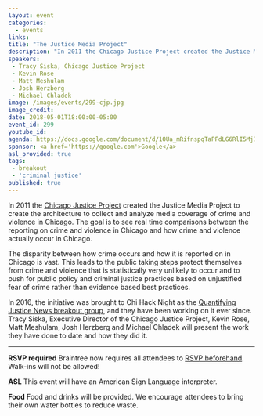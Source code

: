 ```yaml
---
layout: event
categories: 
  - events
links:
title: "The Justice Media Project"
description: "In 2011 the Chicago Justice Project created the Justice Media Project to create the architecture to collect and analyze media coverage of crime and violence in Chicago. The initiative was brought to Chi Hack Night as the Quantifying Justice News breakout group. Tracy Siska, Executive Director of the Chicago Justice Project, Kevin Rose, Matt Meshulam, Josh Herzberg and Michael Chladek will present the work they have done to date and how they did it."
speakers:
 - Tracy Siska, Chicago Justice Project
 - Kevin Rose
 - Matt Meshulam
 - Josh Herzberg
 - Michael Chladek
image: /images/events/299-cjp.jpg
image_credit: 
date: 2018-05-01T18:00:00-05:00
event_id: 299
youtube_id: 
agenda: https://docs.google.com/document/d/1OUa_mRifnspqTaPFdLG6RlI5Mj7llsIgT7z3SQ22LNM/edit#
sponsor: <a href='https://google.com'>Google</a>
asl_provided: true
tags: 
 - breakout
 - 'criminal justice'
published: true
---
```


In 2011 the [Chicago Justice Project](https://chicagojustice.org/) created the Justice Media Project to create the architecture to collect and analyze media coverage of crime and violence in Chicago. The goal is to see real time comparisons between the reporting on crime and violence in Chicago and how crime and violence actually occur in Chicago.

The disparity between how crime occurs and how it is reported on in Chicago is vast. This leads to the public taking steps protect themselves from crime and violence that is statistically very unlikely to occur and to push for public policy and criminal justice practices based on unjustified fear of crime rather than evidence based best practices.

In 2016, the initiative was brought to Chi Hack Night as the [Quantifying Justice News breakout group](https://github.com/chihacknight/breakout-groups/issues/61), and they have been working on it ever since. Tracy Siska, Executive Director of the Chicago Justice Project, Kevin Rose, Matt Meshulam, Josh Herzberg and Michael Chladek will present the work they have done to date and how they did it.

---

**RSVP required** Braintree now requires all attendees to [RSVP beforehand](https://www.eventbrite.com/e/chi-hack-night-registration-41703945624). Walk-ins will not be allowed!

**ASL** This event will have an American Sign Language interpreter.

**Food** Food and drinks will be provided. We encourage attendees to bring their own water bottles to reduce waste.